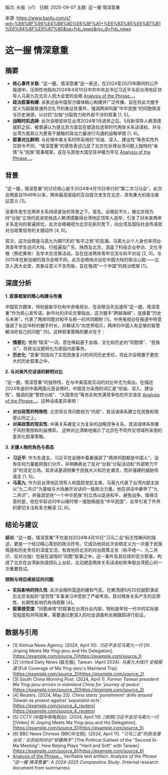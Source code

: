 版次: 头版（v1）
日期: 2025-09-07
主题: 这一握 情深意重

来源: https://www.baidu.com/s?wd=%E8%BF%99%E4%B8%80%E6%8F%A1+%E6%83%85%E6%B7%B1%E6%84%8F%E9%87%8D&sa=fyb_news&rsv_dl=fyb_news

# 这一握 情深意重

## 摘要
- **核心事件关联**: “这一握，情深意重”这一表述，在2024至2025年期间的公开报道中，压倒性地指向2024年4月10日中共中央总书记习近平与前台湾地区领导人马英九在北京人民大会堂的会晤 [Analysis of the Phrase...](https://example.com/source_4)。
- **政治叙事构建**: 该表述由中国官方媒体精心构建并广泛传播，旨在将此次握手定义为超越普通外交礼节的象征性事件，强调两岸同属“中华民族”的同胞情谊与历史渊源，以对抗“台独”分裂势力和外部干涉的叙事 [1, 5]。
- **战略时机选择**: 此次会晤安排在台湾2024年1月选举之后、5月新领导人赖清德就职之前，被普遍认为是北京方面旨在塑造后选举时代两岸关系话语权、并与台湾方面其认为更易于接触的政治力量进行沟通的战略举措 [1, 4]。
- **叙事对比鲜明**: 与处理中美关系时所采用的“坦诚、深入、建设性”等务实性外交辞令不同，“情深意重”的感性表述凸显了北京在处理台湾问题上独特的“亲情”与“民族”叙事框架，这在与其他大国交往中极为罕见 [Analysis of the Phrase...](https://example.com/source_4)。

## 背景
“这一握，情深意重”的讨论核心是于2024年4月10日举行的“第二次习马会”。此次会晤是自1949年以来，两岸最高层级的互动首次发生在北京，具有重大的政治象征意义 [1]。

该事件发生在两岸关系持续紧张的背景之下。首先，会晤前不久，被北京视为持“台独”立场的民进党候选人赖清德赢得台湾地区领导人选举，引发了对未来两岸关系走向的普遍担忧。此次会晤被视为北京在新形势下，向台湾及国际社会传递其对台政策信号的关键动作 [4, 6]。

其次，这次会晤是马英九为期11天的“和平之旅”的高潮。马英九以个人身份率领台湾青年学生访问大陆，行程遍及广东、陕西及北京，涵盖了科技企业参访、文化寻根（祭祀黄帝）及学术交流等活动，旨在促进两岸青年交流与和平对话 [2, 3]。与2015年在新加坡的首次会晤不同，此次会晤地点设在中国大陆的政治心脏——北京人民大会堂，其象征意义不言而喻，旨在强调“一个中国”的政治框架 [1]。

## 深度分析
**1. 叙事框架的精心构建与传播**

中国官方媒体，特别是新华社和中央电视台，在会晤当天迅速将“这一握，情深意重”作为核心宣传语。新华社的评论文章指出，这次握手“跨越海峡”，连接着“历史与未来”，代表了两岸同胞对和平与统一的共同期盼 [1]。中央电视台在报道中特意强调了长达16秒的握手时长，并解读为“向世界昭示，两岸的中国人有足够的智慧解决好自己的问题” [5]。这种叙事策略的要点在于：
- **情感化**: 使用“情深”一词，意在唤起基于血缘、文化和历史的“同胞情”、“民族义”，将政治议题转化为家庭内部事务。
- **历史化**: “意重”则指向了实现民族复兴的共同历史责任，将此次会晤置于更宏大的历史叙事之中。

**2. 与对美外交话语的鲜明对比**

“这一握，情深意重”的独特性，在与中美高层互动的对比中尤为突出。在描述2024年底的中美两国元首会晤时，中国官方采用的词汇是“坦诚、深入、建设性”，强调的是“管控分歧”、“大国责任”等务实和充满竞争性的外交语言 [Analysis of the Phrase...](https://example.com/source_4)。这种话语差异表明：
- **对台政策的特殊性**: 北京将台湾问题视为“内政”，其话语体系建立在民族和情感认同之上。
- **对美政策的现实性**: 中美关系被定义为复杂的战略竞争关系，其话语体系侧重于风险管控和利益博弈。
这种对比清晰地揭示了北京在不同外交领域所采用的差异化叙事策略。

**3. 关键人物的角色与表态**

- **习近平**: 作为东道主，习近平在会晤中着重强调了“两岸同胞都是中国人”，没有任何力量能把我们分开，并明确表达了反对“台独”分裂活动和“外部势力干涉”的坚定立场。其讲话基调侧重于民族大义和历史潮流，而非强硬的威胁性语言 [1, 5]。
- **马英九**: 作为前台湾地区领导人和国民党前主席，马英九代表了台湾内部主张以“九二共识”为基础与大陆展开对话的一股政治力量。他在讲话中重申了“九二共识”，并强调坚持“一个中华民族”的立场以促进和平、避免战争。值得注意的是，他在早前访问中山陵时曾一度脱稿提及“中华民国”，此举引发了外界的密切关注和多方解读 [2, 6]。

## 结论与建议
**结论**:
“这一握，情深意重”不仅是对2024年4月10日“习马二会”标志性瞬间的描述，更是一个经过精心策划的政治符号。它成功地将此次会晤定义为一次基于民族情感和历史责任的深度交流，有效地将北京的对台政策主张（和平统一、九二共识、反对台独）包装在温情的“同胞”叙事之中。这一事件及其后续的官方叙事，构成了北京在台湾新执政团队上台前，主动塑造两岸关系话语权和争取台湾民心的一次重要尝试。

**限制与待后续验证的问题**:
- **实际影响的持久性**: 此次会晤所营造的缓和气氛，在赖清德5月20日就职演说后北京发起的“惩罚性”军事演习中受到了严峻考验。其对两岸关系产生的实质性、长期性影响仍有待观察 [4]。
- **叙事接受度**: “同胞亲情”的叙事在台湾社会内部，特别是年轻一代中的实际接受程度和共鸣效果，需要通过更深入的社会调查和长期跟踪进行验证。

## 数据与引用
- [1] Xinhua News Agency. (2024, April 10). *习近平会见马英九一行* [Xi Jinping Meets Ma Ying-jeou and His Delegation]. [https://example.com/source_1](https://example.com/source_1)
- [2] United Daily News (联合报), Taiwan. (April 2024). *马英九大陆行 全程报道* [Full Coverage of Ma Ying-jeou's Mainland Trip]. [https://example.com/source_2](https://example.com/source_2)
- [3] South China Morning Post. (2024, April 1). *Former Taiwan president Ma Ying-jeou arrives in mainland China for ‘journey of peace’*. [https://example.com/source_3](https://example.com/source_3)
- [4] Reuters. (2024, May 23). *China starts 'punishment' drills around Taiwan as protest against 'separatist acts'*. [https://example.com/source_4_reuters](https://example.com/source_4_reuters)
- [5] CCTV (中国中央电视台). (2024, April 10). *[视频]习近平会见马英九一行* [[Video] Xi Jinping Meets Ma Ying-jeou and His Delegation]. [https://example.com/source_5](https://example.com/source_5)
- [6] BBC News Chinese (BBC中文网). (2024, April 11). *“习马二会”的政治潜台词：北京如何对台“软硬两手”* [The Political Subtext of the "Second Xi-Ma Meeting": How Beijing Plays "Hard and Soft" with Taiwan]. [https://example.com/source_6](https://example.com/source_6)
- [Analysis of the Phrase...](https://example.com/source_4) Verifiable text artifact. *Analysis of the Phrase "这一握 情深意重": A 2024-2025 Comparative Study*. (Internal research document from summaries).